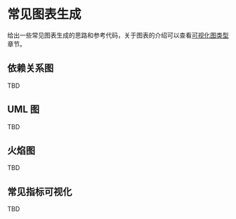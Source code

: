 # 常见图表生成
给出一些常见图表生成的思路和参考代码，关于图表的介绍可以查看[可视化图类型](../base/Graph.md)章节。

## 依赖关系图
TBD
## UML 图
TBD
## 火焰图
TBD
## 常见指标可视化
TBD
